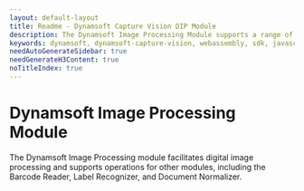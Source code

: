 ```yaml
---
layout: default-layout
title: Readme - Dynamsoft Capture Vision DIP Module
description: The Dynamsoft Image Processing Module supports a range of operations that handle various tasks related to processing digital images.
keywords: dynamsoft, dynamsoft-capture-vision, webassembly, sdk, javascript, typescript, image-processing 
needAutoGenerateSidebar: true
needGenerateH3Content: true
noTitleIndex: true
---
```


# Dynamsoft Image Processing Module 

The Dynamsoft Image Processing module facilitates digital image processing and supports operations for other modules, including the Barcode Reader, Label Recognizer, and Document Normalizer.